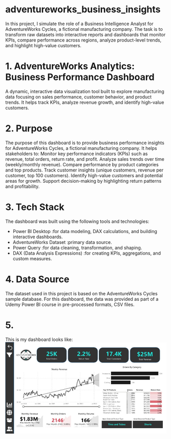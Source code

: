 # adventureworks_business_insights
In this project, I simulate the role of a Business Intelligence Analyst for AdventureWorks Cycles, a fictional manufacturing company. The task is to transform raw datasets into interactive reports and dashboards that monitor KPIs, compare performance across regions, analyze product-level trends, and highlight high-value customers.

# 1. AdventureWorks Analytics: Business Performance Dashboard
A dynamic, interactive data visualization tool built to explore manufacturing data focusing on sales performance, customer behavior, and product trends. It helps track KPIs, analyze revenue growth, and identify high-value customers. 

# 2. Purpose
The purpose of this dashboard is to provide business performance insights for AdventureWorks Cycles, a fictional manufacturing company.
It helps stakeholders to:
Monitor key performance indicators (KPIs) such as revenue, total orders, return rate, and profit.
Analyze sales trends over time (weekly/monthly revenue).
Compare performance by product categories and top products.
Track customer insights (unique customers, revenue per customer, top 100 customers).
Identify high-value customers and potential areas for growth.
Support decision-making by highlighting return patterns and profitability.

# 3. Tech Stack
The dashboard was built using the following tools and technologies:
- Power BI Desktop                :for data modeling, DAX calculations, and building interactive dashboards.
- AdventureWorks Dataset          :primary data source.
- Power Query                     :for data cleaning, transformation, and shaping.
- DAX (Data Analysis Expressions) :for creating KPIs, aggregations, and custom measures.

# 4. Data Source
The dataset used in this project is based on the AdventureWorks Cycles sample database.
For this dashboard, the data was provided as part of a Udemy Power BI course in pre-processed formats, CSV files.

# 5. 

This is my dashboard looks like: ![Alt_text](https://github.com/saffa-zafirah/adventureworks_business_insights/blob/main/main_dashboard.jpg)


